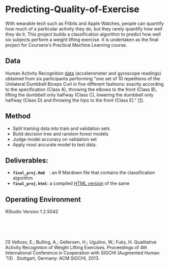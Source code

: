 # Predicting-Quality-of-Exercise
With wearable tech such as Fitbits and Apple Watches, people can quantify how much of a particular activity they do, but they rarely quantify how well they do it. This project builds a classification algorithm to predict how well six subjects perform a weight lifting exercise. It is undertaken as the final project for Coursera's Practical Machine Learning course.

## Data 
Human Activity Recognition [data](http://web.archive.org/web/20161224072740/http:/groupware.les.inf.puc-rio.br/har) (accelerometer and gyroscope readings) obtained from six participants performing "one set of 10 repetitions of the Unilateral Dumbbell Biceps Curl in five different fashions: exactly according to the specification (Class A), throwing the elbows to the front (Class B), lifting the dumbbell only halfway (Class C), lowering the dumbbell only halfway (Class D) and throwing the hips to the front (Class E)." <a href="#Reference1">[1]</a>.
  
## Method 
- Split training data into train and validation sets
- Build decision tree and random forest models
- Judge model accuracy on validation set
- Apply most accurate model to test data.

## Deliverables: 
- <code><b>final_proj.Rmd </b> </code>: an R Mardown file that contains the classification algorithm 
- <code><b>final_proj.html</b></code>: a compiled [HTML version](https://agatoni.github.io/Predicting-Quality-of-Exercise/final_proj.html) of the same

## Operating Environment 
RStudio
Version 1.2.5042 

<br>
<br>
<br>

<p id=Reference 1>[1] Velloso, E.; Bulling, A.; Gellersen, H.; Ugulino, W.; Fuks, H. Qualitative Activity Recognition of Weight Lifting Exercises. Proceedings of 4th International Conference in Cooperation with SIGCHI (Augmented Human '13) . Stuttgart, Germany: ACM SIGCHI, 2013. </p>


